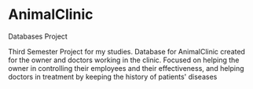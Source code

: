 # AnimalClinic
Databases Project

Third Semester Project for my studies.
Database for AnimalClinic created for the owner and doctors working in the clinic.
Focused on helping the owner in controlling their employees and their effectiveness, 
and helping doctors in treatment by keeping the history of patients' diseases
